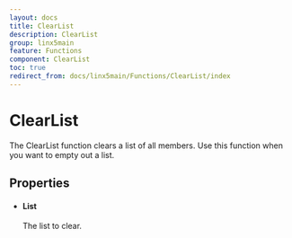 ```yaml
---
layout: docs
title: ClearList
description: ClearList
group: linx5main
feature: Functions
component: ClearList
toc: true
redirect_from: docs/linx5main/Functions/ClearList/index
---
```


ClearList
=========

The ClearList function clears a list of all members. Use this function
when you want to empty out a list.

Properties
----------

-  #### List

    The list to clear.
